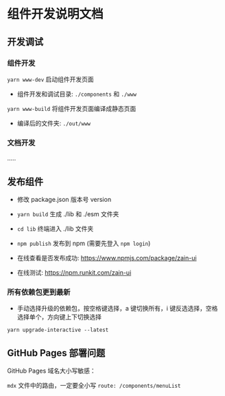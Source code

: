 # 组件开发说明文档

## 开发调试

### 组件开发

`yarn www-dev` 启动组件开发页面

- 组件开发和调试目录: `./components` 和 `./www`

`yarn www-build` 将组件开发页面编译成静态页面

- 编译后的文件夹: `./out/www`

### 文档开发

.....

## 发布组件

- 修改 package.json 版本号 version

- `yarn build` 生成 ./lib 和 ./esm 文件夹

- `cd lib` 终端进入 ./lib 文件夹

- `npm publish` 发布到 npm (需要先登入 `npm login`)

- 在线查看是否发布成功: https://www.npmjs.com/package/zain-ui

- 在线测试: https://npm.runkit.com/zain-ui

### 所有依赖包更到最新

- 手动选择升级的依赖包，按空格键选择，a 键切换所有，i 键反选选择，空格选择单个，方向键上下切换选择
```
yarn upgrade-interactive --latest
```

## GitHub Pages 部署问题

GitHub Pages 域名大小写敏感：

`mdx` 文件中的路由，一定要全小写 `route: /components/menuList`
